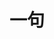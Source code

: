 <h1>一句</h1>

<script>
  const apiUrl = 'http://s.safe.360.cn/sapi/api',
        proxy = 'https://showtime.applinzi.com/proxy.php';
  let data = [];
  let scheduleEl = null;
  let scheduleElVan = null;
  let showTimeDelay = 15E3; // 每条句子展示时间
  let keyframesTime = 15; // 进度条关键帧时间间隔
  let timer = 0;
  let changeTimer = null;
  let resizeTimer = null;
  let el = document.getElementById('main');
  let h1 = el.getElementsByTagName('h1')[0];
  let canWidth = 0;

  function getAjax () {
    return new Promise((resolve, reject)=> {
      const xmlhttp = new XMLHttpRequest();
      const url = proxy + '?url=' + apiUrl;
      xmlhttp.onreadystatechange = function () {
        if (xmlhttp.readyState == 4 && xmlhttp.status == 200) {
          resolve(JSON.parse(xmlhttp.responseText));
        }
      }
      xmlhttp.open("GET", url, true);
      xmlhttp.setRequestHeader("Content-Type", "application/x-www-form-urlencoded");
      xmlhttp.send();
    });
  }
  async function handelAjax () {
    const result = await getAjax();
    data = result.data.list;
    let midata = [];
    for (let i = 0; i < data.length; i++) {
      if ('mark_ext' in data[i] && data[i].mark_ext.length === 0) midata.push(data[i]); // 删除明星
    }
    data = midata;
    midata = [];
    for (let i = 0; i < data.length; i++) {
      const link_txt = data[i].link_ext.link_txt;
      const reg = new RegExp('(\n.?点击查看来源.?$|\n.?' + link_txt + '.?$|' + link_txt + '$)', 'g');
      if (link_txt === '》》' || link_txt === '点击查看来源') data[i].link_ext.link_txt = '';
      midata.push({
        'txt': data[i].txt.replace(reg, ''),
        'src': data[i].link_ext.link_txt,
        'pic': data[i].pic
      });
    }
    data = midata;
    console.log(data);
    showInit();
  }
  handelAjax();
  
  function showInit () {
    for (let i = 0; i <= data.length; i++) {
      if (i === data.length) {
        setTimeout(() => {
          handelAjax(); // 循环一次后重新请求数据
        }, i * showTimeDelay);
      } else {
        setTimeout(() => {
          changeShow(i); // 换下一句
        }, i * showTimeDelay);
      }
    }
  }
  function changeShow (id) {
    if(window.getComputedStyle) {
      canWidth = window.getComputedStyle(h1, null).width.split('px')[0];
    } else {
      canWidth = h1.currentStyle.width.split('px')[0];
    }
    let wrap = el.getElementsByClassName('content-wrap')[0];
    if (!wrap) {
      let scheduleCanvas = document.createElement('canvas');
      scheduleCanvas.className = 'scheduleCanvas';
      scheduleCanvas.setAttribute('width', canWidth);
      scheduleCanvas.setAttribute('height', 1);
      el.appendChild(scheduleCanvas);
      scheduleEl = scheduleCanvas;
      scheduleElVan = scheduleCanvas.getContext('2d');
      changeTimer = setInterval(changeSchedule, keyframesTime);
      
      wrap = document.createElement('div');
      wrap.className = 'content-wrap';
      el.appendChild(wrap);
      
      let content = document.createElement('p');
      content.innerText = data[id].txt;
      content.className = 'content';
      wrap.appendChild(content);
      
      let br = document.createElement('br');
      wrap.appendChild(br);
      
      let origin = document.createElement('p');
      origin.className = 'origin';
      if (data[id].src.length > 0) origin.innerHTML = '—— ' + data[id].src;
      else origin.innerHTML = '';
      wrap.appendChild(origin);
    } else {
      let content = wrap.getElementsByClassName('content')[0];
      let origin = wrap.getElementsByClassName('origin')[0];
      content.innerText = data[id].txt;
      if (data[id].src.length > 0) origin.innerHTML = '—— ' + data[id].src;
      else origin.innerHTML = '';
      clearInterval(changeTimer);
      timer = 0;
      scheduleElVan.clearRect(0, 0, scheduleEl.width, scheduleEl.height);
      changeTimer = setInterval(changeSchedule, keyframesTime);
    }
  }
  function changeSchedule() {
    timer = timer + keyframesTime >= showTimeDelay ? showTimeDelay : timer + keyframesTime;
    let newWidth = Math.floor(scheduleEl.width * timer / showTimeDelay);
    scheduleElVan.fillStyle = '#159957'; // 画笔颜色
    scheduleElVan.fillRect(0, 0, newWidth, 1);
  }
  window.onresize = () => {
    if (!resizeTimer) {
      if(window.getComputedStyle) {
        canWidth = window.getComputedStyle(h1, null).width.split('px')[0];
      } else {
        canWidth = h1.currentStyle.width.split('px')[0];
      }
      scheduleEl.setAttribute('width', canWidth);
      setTimeout(() => {
        resizeTimer = null;
      }, 50);
    }
  }

</script>
